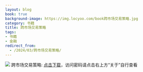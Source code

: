 ```yaml
---
layout: blog
book: true
background-image: https://img.locyoo.com/book跨市场交易策略.jpg
category: 书籍
title: 跨市场交易策略
tags:
- 书籍
- 金融
redirect_from:
  - /2024/03/跨市场交易策略/
---
```

![](https://img.locyoo.com/book跨市场交易策略.jpg)
跨市场交易策略: <a name = "ref1" href="https://url18.ctfile.com/f/50983618-1063935521-c36011?p=3619">点击下载</a>，访问密码请点击右上方“关于”自行查看